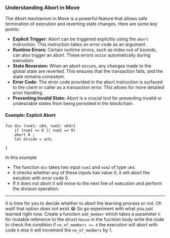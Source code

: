 ### Understanding Abort in Move

The Abort mechanism in Move is a powerful feature that allows safe termination of execution and reverting state changes. Here are some key points:

- **Explicit Trigger:** Abort can be triggered explicitly using the `abort` instruction. This instruction takes an error code as an argument.
- **Runtime Errors:** Certain runtime errors, such as index out of bounds, can also trigger an abort. These errors occur automatically during execution.
- **State Reversion:** When an abort occurs, any changes made to the global state are reverted. This ensures that the transaction fails, and the state remains consistent.
- **Error Code:** The error code provided in the abort instruction is surfaced to the client or caller as a transaction error. This allows for more detailed error handling.
- **Preventing Invalid State:** Abort is a crucial tool for preventing invalid or undesirable states from being persisted in the blockchain.


#### Example: Explicit Abort

```move
fun div (num1: u64, num2: u64){
    if (num1 == 0 || num2 == 0)
    abort 0 ;
    let divide = a/b;
   
}
```
In this example 
- The function `div` takes two input `num1` and `num2` of type `u64`.
- It checks whether any of these inputs has value 0, it will abort the excution with error code 0. 
- If it does not abort it will move to the next line of execution and perform the division operation.

---

It is time for you to decide whether to abort the learning process or not. Oh wait! that option does not exist 😂 So go experiment with what you just learned right now. Create a function `add_member` which takes a parameter `h` for mutable reference to the struct `House` in the fucntion body write the code to check the condition if `no_of_members >= 4` the execution will abort with code `0` else it will increment the `no_of_members` by 1.